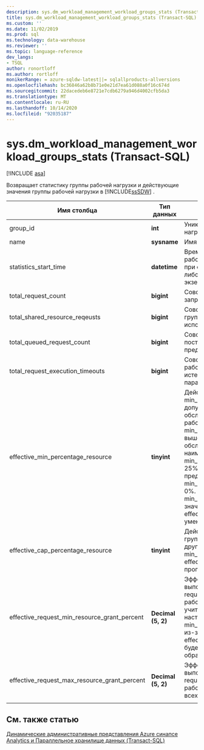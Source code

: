 ```yaml
---
description: sys.dm_workload_management_workload_groups_stats (Transact-SQL)
title: sys.dm_workload_management_workload_groups_stats (Transact-SQL) | Документация Майкрософт
ms.custom: ''
ms.date: 11/02/2019
ms.prod: sql
ms.technology: data-warehouse
ms.reviewer: ''
ms.topic: language-reference
dev_langs:
- TSQL
author: ronortloff
ms.author: rortloff
monikerRange: = azure-sqldw-latest||= sqlallproducts-allversions
ms.openlocfilehash: bc36846a62b8b71e0e21d7ea61d088a0f16c674d
ms.sourcegitcommit: 22dacedeb6e8721e7cdb6279a946d4002cfb5da3
ms.translationtype: MT
ms.contentlocale: ru-RU
ms.lasthandoff: 10/14/2020
ms.locfileid: "92035187"
---
```

# <a name="sysdm_workload_management_workload_groups_stats-transact-sql"></a>sys.dm_workload_management_workload_groups_stats (Transact-SQL)
[!INCLUDE [asa](../../includes/applies-to-version/asa.md)]

Возвращает статистику группы рабочей нагрузки и действующие значения группы рабочей нагрузки в [!INCLUDE[ssSDW](../../includes/sssdw-md.md)] .  
  
|Имя столбца|Тип данных|Description|Диапазон|  
|-----------------|---------------|-----------------|-----------|  
|group_id|**int**|Уникальный идентификатор группы рабочей нагрузки.||
|name|**sysname**|Имя группы рабочей нагрузки.||
|statistics_start_time|**datetime**|Время начала сбора статистики для группы рабочей нагрузки.  Значение задается либо при создании группы рабочей нагрузки, либо при приостановке или изменении экземпляра.||
|total_request_count|**bigint**|Совокупное количество выполненных запросов в группе рабочей нагрузки.||
|total_shared_resource_reqeusts|**bigint**|Совокупное число завершенных запросов в группе рабочей нагрузки, которые использовали ресурсы из общего пула.||
|total_queued_request_count|**bigint**|Совокупное количество запросов, поставленных в очередь после достижения предела max_concurrency.||
|total_request_execution_timeouts|**bigint**|Совокупное количество запросов в группе рабочей нагрузки, время ожидания которых истекло до завершения на основе параметра query_execution_timeout_sec.||
|effective_min_percentage_resource|**tinyint**|Действующий параметр min_percentage_resource, который допускает использование уровня обслуживания и параметров группы рабочей нагрузки. Эффективный min_percentage_resource можно изменить выше на более низких уровнях обслуживания.  Например, в DW100c наименьшее допустимое min_percentage_resource имеет значение 25%.  Если значение не может быть предоставлено на уровне службы, min_percentage_resource корректируется на 0%.  Например, если для параметра min_percentage_resource установить значение 10% в DW6000c, будет effective_min_percentage_resource 0% при уменьшении масштаба до DW100c.||
|effective_cap_percentage_resource|**tinyint**|Действующий cap_percentage_resource для группы рабочей нагрузки.  Если имеются другие группы рабочей нагрузки с min_percentage_resource > 0, effective_cap_percentage_resource меньше пропорционально.||
|effective_request_min_resource_grant_percent|**Decimal (5, 2)**|Эффективное значение времени выполнения для request_min_resource_grant_percent группы рабочей нагрузки. Эффективное значение, учитывая уровень обслуживания и настройки группы рабочей нагрузки.  Если min_percentage_resource корректируется из-за уровня обслуживания, effective_request_min_resource_grant_percent будет скорректирован соответствующим образом.||
|effective_request_max_resource_grant_percent|**Decimal (5, 2)**|Эффективное значение времени выполнения для request_max_resource_grant_percent группы рабочей нагрузки, учитывая конфигурацию всех групп рабочей нагрузки.||
|||||

## <a name="see-also"></a>См. также статью

 [Динамические административные представления Azure синапсе Analytics и Параллельное хранилище данных &#40;Transact-SQL&#41;](../../relational-databases/system-dynamic-management-views/sql-and-parallel-data-warehouse-dynamic-management-views.md)  
